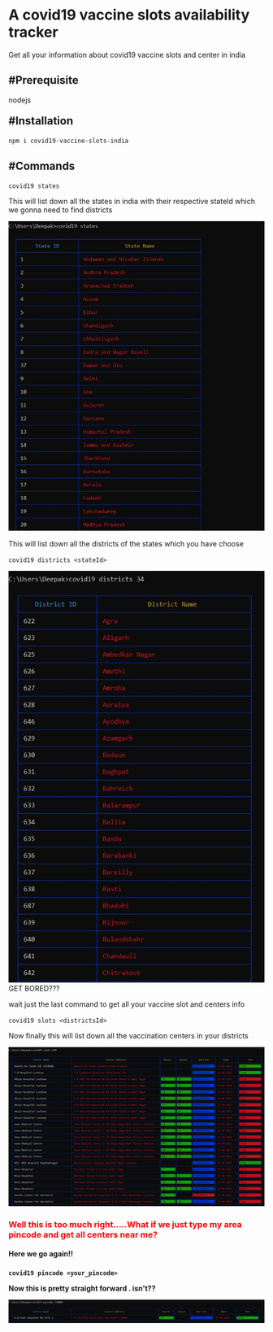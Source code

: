 # A covid19 vaccine slots availability tracker


Get all your information about covid19 vaccine slots and center in india 
<h2> #Prerequisite </h2>
<p> nodejs </p>

<h2 style="margin-top: 20px">#Installation </h2>

`npm i covid19-vaccine-slots-india`

<div>
<h2>#Commands</h2>
<div>

<div>

`covid19 states`    
<p>This will list down all the states in india with their respective stateId which we gonna need to find districts</p>
<img src="https://github.com/deepsingh9868/covid19-vaccine-slots/blob/main/util/images/covid19%20states.jpg" alt="states">

</div>

<div>

<p>This will list down all the districts of the states which you have choose</p>

`covid19 districts <stateId>` 


<img src="https://github.com/deepsingh9868/covid19-vaccine-slots/blob/main/util/images/covid19%20districts.jpg" alt="districts">

</div>

<div>
GET BORED???

<p>wait just the last command to get all  your vaccine slot and centers info </p>

`covid19 slots <districtsId>` <p>Now finally this will list down all the vaccination centers in your districts</p>

<img src="https://github.com/deepsingh9868/covid19-vaccine-slots/blob/main/util/images/covid19%20slots.jpg"  alt="covid19 vaccine searchByDistrictsId">

</div>

<div>

<h3 style="color:red">Well this is too much right.....What if  we just type my area pincode and get all centers near me?</h3>


<h4>Here we go again!!<h4>

`covid19 pincode <your_pincode>` <p> Now this is pretty straight forward . isn't??</p>

<img src="https://github.com/deepsingh9868/covid19-vaccine-slots/blob/main/util/images/covid19%20slots%20pincode.jpg" alt="covid19 vaccine searchbyPincode">

</div>
<div>


</div>
